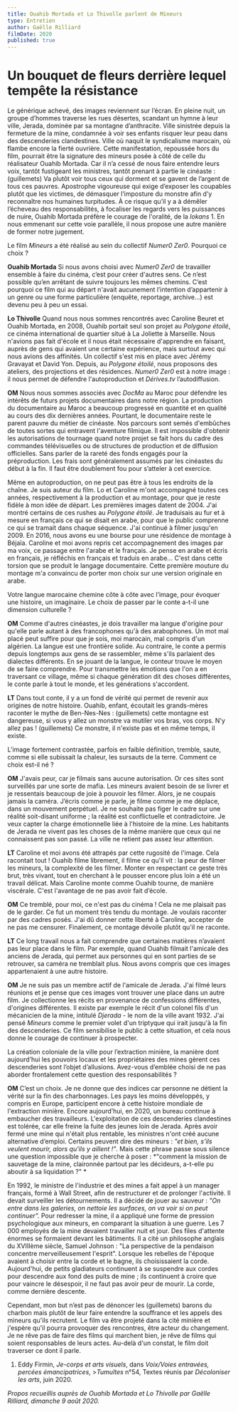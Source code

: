 ```yaml
---
title: Ouahib Mortada et Lo Thivolle parlent de Mineurs
type: Entretien
author: Gaëlle Rilliard
filmDate: 2020
published: true
---
```





# Un bouquet de fleurs derrière lequel tempête la résistance


Le générique achevé, des images reviennent sur l’écran. En pleine nuit, un groupe d’hommes traverse les rues désertes, scandant un hymne à leur ville, Jerada, dominée par sa montagne d’anthracite. Ville sinistrée depuis la fermeture de la mine, condamnée à voir ses enfants risquer leur peau dans des descenderies clandestines. Ville où naquit le syndicalisme marocain, où flambe encore la fierté ouvrière. Cette manifestation, repoussée hors du film, pourrait être la signature des mineurs posée à côté de celle du réalisateur Ouahib Mortada. Car il n’a cessé de nous faire entendre leurs voix, tantôt fustigeant les ministres, tantôt prenant à partie le cinéaste : (guillemets) Va plutôt voir tous ceux qui dorment et se gavent de l’argent de tous ces pauvres. Apostrophe vigoureuse qui exige d’exposer les coupables plutôt que les victimes, de démasquer l’imposture du monstre afin d’y reconnaître nos humaines turpitudes. À ce risque qu’il y a à démêler l’écheveau des responsabilités, à focaliser les regards vers les puissances de nuire, Ouahib Mortada préfère le courage de l'oralité, de la *lokans* 1. En nous emmenant sur cette voie parallèle, il nous propose une autre manière de former notre jugement.  



<div class="question">Le film <em>Mineurs</em> a été réalisé au sein du collectif <em>Numer0 Zer0</em>. Pourquoi ce choix ?</div>


__Ouahib Mortada__ Si nous avons choisi avec *Numer0 Zer0* de travailler ensemble à faire du cinéma, c’est pour créer d'autres sens. Ce n’est possible qu’en arrêtant de suivre toujours les mêmes chemins. C’est pourquoi ce film qui au départ n'avait aucunement l’intention d’appartenir à un genre ou une forme particulière (enquête, reportage, archive…) est devenu peu à peu un essai. 

__Lo Thivolle__ Quand nous nous sommes rencontrés avec Caroline Beuret et Ouahib Mortada, en 2008, Ouahib portait seul son projet au *Polygone étoilé*, ce cinéma international de quartier situé à La Joliette à Marseille. Nous n'avions pas fait d'école et il nous était nécessaire d'apprendre en faisant, auprès de gens qui avaient une certaine expérience, mais surtout avec qui nous avions des affinités. Un collectif s'est mis en place avec Jérémy Gravayat et David Yon. Depuis, au *Polygone étoilé*, nous proposons des ateliers, des projections et des résidences. *Numer0 Zer0* est à notre image : il nous permet de défendre l'autoproduction et *Dérives.tv* l’autodiffusion. 


__OM__ Nous nous sommes associés avec *DocMa* au Maroc pour défendre les intérêts de futurs projets documentaires dans notre région. La production du documentaire au Maroc a beaucoup progressé en quantité et en qualité au cours des dix dernières années. Pourtant, le documentaire reste le parent pauvre du métier de cinéaste. Nos parcours sont semés d'embûches de toutes sortes qui entravent l'aventure filmique. Il est impossible d'obtenir les autorisations de tournage quand notre projet se fait hors du cadre des commandes télévisuelles ou de structures de production et de diffusion officielles. Sans parler de la rareté des fonds engagés pour la préproduction. Les frais sont généralement assumés par les cinéastes du début à la fin. Il faut être doublement fou pour s’atteler à cet exercice.


Même en autoproduction, on ne peut pas être à tous les endroits de la chaîne. Je suis auteur du film. Lo et Caroline m'ont accompagné toutes ces années, respectivement à la production et au montage, pour que je reste fidèle à mon idée de départ. Les premières images datent de 2004. J'ai montré certains de ces rushes au *Polygone étoilé*. Je traduisais au fur et à mesure en français ce qui se disait en arabe, pour que le public comprenne ce qui se tramait dans chaque séquence. J'ai continué à filmer jusqu'en 2009. En 2016, nous avons eu une bourse pour une résidence de montage à Béjaïa. Caroline et moi avons repris cet accompagnement des images par ma voix, ce passage entre l'arabe et le français. Je pense en arabe et écris en français, je réfléchis en français et traduis en arabe… C'est dans cette torsion que se produit le langage documentaire. Cette première mouture du montage m'a convaincu de porter mon choix sur une version originale en arabe. 





Votre langue marocaine chemine côte à côte avec l’image, pour évoquer une histoire, un imaginaire. Le choix de passer par le conte a-t-il une dimension culturelle ? 

__OM__ Comme d'autres cinéastes, je dois travailler ma langue d'origine pour qu'elle parle autant à des francophones qu'à des arabophones. Un mot mal placé peut suffire pour que je sois, moi marocain, mal compris d'un algérien. La langue est une frontière solide. Au contraire, le conte a permis depuis longtemps aux gens de se rassembler, même s'ils parlaient des dialectes différents. En se jouant de la langue, le conteur trouve le moyen de se faire comprendre. Pour transmettre les émotions que l'on a en traversant ce village, même si chaque génération dit des choses différentes, le conte parle à tout le monde, et les générations s'accordent. 

__LT__ Dans tout conte, il y a un fond de vérité qui permet de revenir aux origines de notre histoire. Ouahib, enfant, écoutait les grands-mères raconter le mythe de Ben-Nes-Nes : (guillemets) cette montagne est dangereuse, si vous y allez un monstre va mutiler vos bras, vos corps. N’y allez pas ! (guillemets) Ce monstre, il n'existe pas et en même temps, il existe.


L’image fortement contrastée, parfois en faible définition, tremble, saute, comme si elle subissait la chaleur, les sursauts de la terre. Comment ce choix est-il né ?

__OM__ J'avais peur, car je filmais sans aucune autorisation. Or ces sites sont surveillés par une sorte de mafia. Les mineurs avaient besoin de se livrer et je ressentais beaucoup de joie à pouvoir les filmer. Alors, je ne coupais jamais la caméra. J’écris comme je parle, je filme comme je me déplace, dans un mouvement perpétuel. Je ne souhaite pas figer le cadre sur une réalité soit-disant uniforme ; la réalité est conflictuelle et contradictoire. Je veux capter la charge émotionnelle liée à l'histoire de la mine. Les habitants de Jerada ne vivent pas les choses de la même manière que ceux qui ne connaissent pas son passé. La ville ne retient pas assez leur attention.

__LT__ Caroline et moi avons été attrapés par cette rugosité de l'image. Cela racontait tout ! Ouahib filme librement, il filme ce qu'il vit : la peur de filmer les mineurs, la complexité de les filmer. Monter en respectant ce geste très brut, très vivant, tout en cherchant à le pousser encore plus loin a été un travail délicat. Mais Caroline monte comme Ouahib tourne, de manière viscérale. C'est l'avantage de ne pas avoir fait d’école.

__OM__ Ce tremblé, pour moi, ce n'est pas du cinéma ! Cela ne me plaisait pas de le garder. Ce fut un moment très tendu du montage. Je voulais raconter par des cadres posés. J'ai dû donner cette liberté à Caroline, accepter de ne pas me censurer. Finalement, ce montage dévoile plutôt qu'il ne raconte. 

__LT__ Ce long travail nous a fait comprendre que certaines matières n’avaient pas leur place dans le film. Par exemple, quand Ouahib filmait l'amicale des anciens de Jerada, qui permet aux personnes qui en sont parties de se retrouver, sa caméra ne tremblait plus. Nous avons compris que ces images appartenaient à une autre histoire. 

__OM__ Je ne suis pas un membre actif de l'amicale de Jerada. J'ai filmé leurs réunions et je pense que ces images vont trouver une place dans un autre film. Je collectionne les récits en provenance de confessions différentes, d'origines différentes. Il existe par exemple le récit d'un colonel fils d'un mécanicien de la mine, intitulé *Djerada* - le nom de la ville avant 1932. J'ai pensé *Mineurs* comme le premier volet d'un triptyque qui irait jusqu'à la fin des descenderies. Ce film sensibilise le public à cette situation, et cela nous donne le courage de continuer à prospecter. 


La création coloniale de la ville pour l’extraction minière, la manière dont aujourd’hui les pouvoirs locaux et les propriétaires des mines gèrent ces descenderies sont l’objet d’allusions. Avez-vous d’emblée choisi de ne pas aborder frontalement cette question des responsabilités ?

__OM__ C’est un choix. Je ne donne que des indices car personne ne détient la vérité sur la fin des charbonnages. Les pays les moins développés, y compris en Europe, participent encore à cette histoire mondiale de l'extraction minière. Encore aujourd’hui, en 2020, un bureau continue à embaucher des travailleurs. L'exploitation de ces descenderies clandestines est tolérée, car elle freine la fuite des jeunes loin de Jerada. Après avoir fermé une mine qui n'était plus rentable, les ministres n'ont créé aucune alternative d’emploi. Certains peuvent dire des mineurs : *"et bien, s’ils veulent mourir, alors qu'ils y aillent !"*. Mais cette phrase passe sous silence une question impossible que je cherche à poser : *"comment la mission de sauvetage de la mine, claironnée partout par les décideurs, a-t-elle pu aboutir à sa liquidation ?" *

En 1992, le ministre de l'industrie et des mines a fait appel à un manager français, formé à Wall Street, afin de restructurer et de prolonger l'activité. Il devait surveiller les détournements. Il a décidé de jouer au sauveur : *"On entre dans les galeries, on nettoie les surfaces, on va voir si on peut continuer".* Pour redresser la mine, il a appliqué une forme de pression psychologique aux mineurs, en comparant la situation à une guerre. Les 7 000 employés de la mine devaient travailler nuit et jour. Des files d'attente énormes se formaient devant les bâtiments. Il a cité un philosophe anglais du XVIIIème siècle, Samuel Johnson : "La perspective de la pendaison concentre merveilleusement l'esprit". Lorsque les rebelles de l'époque avaient à choisir entre la corde et le bagne, ils choisissaient la corde. Aujourd'hui, de petits gladiateurs continuent à se suspendre aux cordes pour descendre aux fond des puits de mine ; ils continuent à croire que pour vaincre le désespoir, il ne faut pas avoir peur de mourir. La corde, comme dernière descente. 

Cependant, mon but n’est pas de dénoncer les (guillemets) barons du charbon mais plutôt de leur faire entendre la souffrance et les appels des mineurs qu'ils recrutent. Le film va être projeté dans la cité minière et j'espère qu'il pourra provoquer des rencontres, être acteur du changement. Je ne rêve pas de faire des films qui marchent bien, je rêve de films qui soient responsables de leurs actes. Au-delà d'un constat, le film doit traverser ce dont il parle.  





1. Eddy Firmin, *Je-corps et arts visuels*, dans *Voix/Voies entravées, percées émancipatrices*, >*Tumultes* n°54, Textes réunis par *Décoloniser les arts*, juin 2020. 


*Propos recueillis auprès de Ouahib Mortada et Lo Thivolle par Gaëlle Rilliard, dimanche 9 août 2020.*
